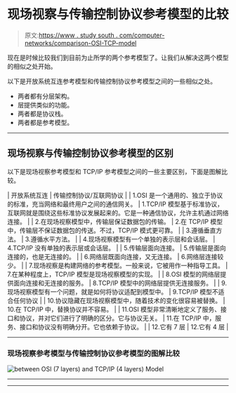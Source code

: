 # 现场视察与传输控制协议参考模型的比较

> 原文:[https://www . study south . com/computer-networks/comparison-OSI-TCP-model](https://www.studytonight.com/computer-networks/comparison-osi-tcp-model)

现在是时候比较我们到目前为止所学的两个参考模型了。让我们从解决这两个模型的相似之处开始。

以下是开放系统互连参考模型和传输控制协议参考模型之间的一些相似之处。

*   两者都有分层架构。
*   层提供类似的功能。
*   两者都是协议栈。
*   两者都是参考模型。

* * *

## 现场视察与传输控制协议参考模型的区别

以下是现场视察参考模型和 TCP/IP 参考模型之间的一些主要区别，下面是图解比较。

| 开放系统互连 | 传输控制协议/互联网协议 |
| 1.OSI 是一个通用的、独立于协议的标准，充当网络和最终用户之间的通信网关。 | 1.TCP/IP 模型基于标准协议，互联网就是围绕这些标准协议发展起来的。它是一种通信协议，允许主机通过网络连接。 |
| 2.在现场视察模型中，传输层保证数据包的传输。 | 2.在 TCP/IP 模型中，传输层不保证数据包的传送。不过，TCP/IP 模式更可靠。 |
| 3.遵循垂直方法。 | 3.遵循水平方法。 |
| 4.现场视察模型有一个单独的表示层和会话层。 | 4.TCP/IP 没有单独的表示层或会话层。 |
| 5.传输层面向连接。 | 5.传输层是面向连接的，也是无连接的。 |
| 6.网络层既面向连接，又无连接。 | 6.网络层连接较少。 |
| 7.现场视察是构建网络的参考模型。一般来说，它被用作一种指导工具。 | 7.在某种程度上，TCP/IP 模型是现场视察模型的实现。 |
| 8.OSI 模型的网络层提供面向连接和无连接的服务。 | 8.TCP/IP 模型中的网络层提供无连接服务。 |
| 9.现场视察模型有一个问题，就是如何将协议适配到模型中。 | 9.TCP/IP 模型不适合任何协议 |
| 10.协议隐藏在现场视察模型中，随着技术的变化很容易被替换。 | 10.在 TCP/IP 中，替换协议并不容易。 |
| 11.OSI 模型非常清晰地定义了服务、接口和协议，并对它们进行了明确的区分。它与协议无关。 | 11.在 TCP/IP 中，服务、接口和协议没有明确分开。它也依赖于协议。 |
| 12.它有 7 层 | 12.它有 4 层 |

* * *

### 现场视察参考模型与传输控制协议参考模型的图解比较

![between OSI (7 layers) and TCP/IP (4 layers) Model](../Images/ec179dcf9accc04253a0190b68f2605a.png)

* * *

* * *